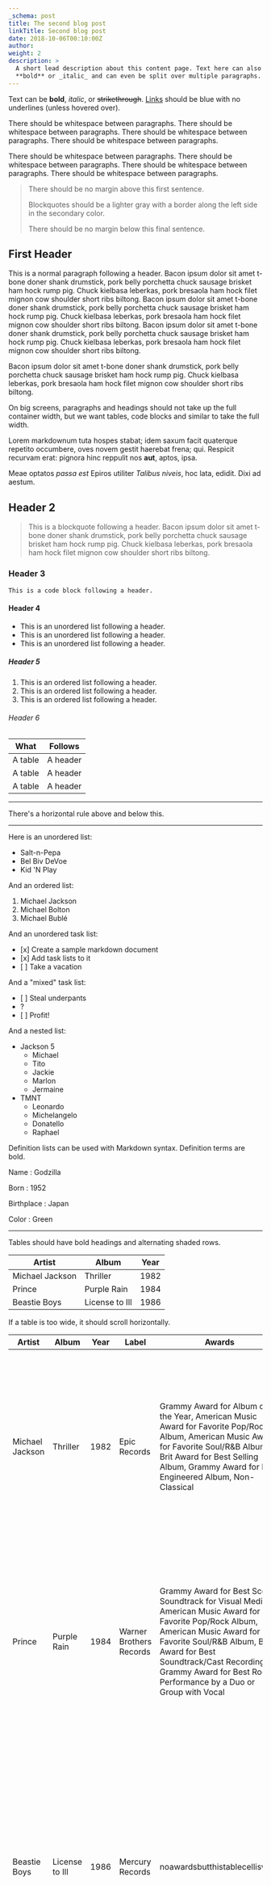 ```yaml
---
_schema: post
title: The second blog post
linkTitle: Second blog post
date: 2018-10-06T00:10:00Z
author:
weight: 2
description: >
  A short lead description about this content page. Text here can also be
  **bold** or _italic_ and can even be split over multiple paragraphs.
---
```

Text can be **bold**, _italic_, or <s>strikethrough</s>. [Links](https://github.com) should be blue with no underlines (unless hovered over).

There should be whitespace between paragraphs. There should be whitespace between paragraphs. There should be whitespace between paragraphs. There should be whitespace between paragraphs.

There should be whitespace between paragraphs. There should be whitespace between paragraphs. There should be whitespace between paragraphs. There should be whitespace between paragraphs.

> There should be no margin above this first sentence.
>
> Blockquotes should be a lighter gray with a border along the left side in the secondary color.
>
> There should be no margin below this final sentence.

## First Header

This is a normal paragraph following a header. Bacon ipsum dolor sit amet t-bone doner shank drumstick, pork belly porchetta chuck sausage brisket ham hock rump pig. Chuck kielbasa leberkas, pork bresaola ham hock filet mignon cow shoulder short ribs biltong. Bacon ipsum dolor sit amet t-bone doner shank drumstick, pork belly porchetta chuck sausage brisket ham hock rump pig. Chuck kielbasa leberkas, pork bresaola ham hock filet mignon cow shoulder short ribs biltong. Bacon ipsum dolor sit amet t-bone doner shank drumstick, pork belly porchetta chuck sausage brisket ham hock rump pig. Chuck kielbasa leberkas, pork bresaola ham hock filet mignon cow shoulder short ribs biltong.

Bacon ipsum dolor sit amet t-bone doner shank drumstick, pork belly porchetta chuck sausage brisket ham hock rump pig. Chuck kielbasa leberkas, pork bresaola ham hock filet mignon cow shoulder short ribs biltong.

On big screens, paragraphs and headings should not take up the full container width, but we want tables, code blocks and similar to take the full width.

Lorem markdownum tuta hospes stabat; idem saxum facit quaterque repetito occumbere, oves novem gestit haerebat frena; qui. Respicit recurvam erat: pignora hinc reppulit nos **aut**, aptos, ipsa.

Meae optatos _passa est_ Epiros utiliter _Talibus niveis_, hoc lata, edidit. Dixi ad aestum.

## Header 2

> This is a blockquote following a header. Bacon ipsum dolor sit amet t-bone doner shank drumstick, pork belly porchetta chuck sausage brisket ham hock rump pig. Chuck kielbasa leberkas, pork bresaola ham hock filet mignon cow shoulder short ribs biltong.

### Header 3

```
This is a code block following a header.
```

#### Header 4

- This is an unordered list following a header.
- This is an unordered list following a header.
- This is an unordered list following a header.

##### Header 5

1. This is an ordered list following a header.
2. This is an ordered list following a header.
3. This is an ordered list following a header.

###### Header 6

<table><thead><tr><th>What</th><th>Follows</th></tr></thead><tbody><tr><td>A table</td><td>A header</td></tr><tr><td>A table</td><td>A header</td></tr><tr><td>A table</td><td>A header</td></tr></tbody></table>

---

There's a horizontal rule above and below this.

---

Here is an unordered list:

- Salt-n-Pepa
- Bel Biv DeVoe
- Kid 'N Play

And an ordered list:

1. Michael Jackson
2. Michael Bolton
3. Michael Bublé

And an unordered task list:

- \[x\] Create a sample markdown document
- \[x\] Add task lists to it
- \[ \] Take a vacation

And a "mixed" task list:

- \[ \] Steal underpants
- ?
- \[ \] Profit\!

And a nested list:

- Jackson 5
  - Michael
  - Tito
  - Jackie
  - Marlon
  - Jermaine
- TMNT
  - Leonardo
  - Michelangelo
  - Donatello
  - Raphael

Definition lists can be used with Markdown syntax. Definition terms are bold.

Name : Godzilla

Born : 1952

Birthplace : Japan

Color : Green

---

Tables should have bold headings and alternating shaded rows.

<table><thead><tr><th>Artist</th><th>Album</th><th>Year</th></tr></thead><tbody><tr><td>Michael Jackson</td><td>Thriller</td><td>1982</td></tr><tr><td>Prince</td><td>Purple Rain</td><td>1984</td></tr><tr><td>Beastie Boys</td><td>License to Ill</td><td>1986</td></tr></tbody></table>

If a table is too wide, it should scroll horizontally.

<table><thead><tr><th>Artist</th><th>Album</th><th>Year</th><th>Label</th><th>Awards</th><th>Songs</th></tr></thead><tbody><tr><td>Michael Jackson</td><td>Thriller</td><td>1982</td><td>Epic Records</td><td>Grammy Award for Album of the Year, American Music Award for Favorite Pop/Rock Album, American Music Award for Favorite Soul/R&amp;B Album, Brit Award for Best Selling Album, Grammy Award for Best Engineered Album, Non-Classical</td><td>Wanna Be Startin' Somethin', Baby Be Mine, The Girl Is Mine, Thriller, Beat It, Billie Jean, Human Nature, P.Y.T. (Pretty Young Thing), The Lady in My Life</td></tr><tr><td>Prince</td><td>Purple Rain</td><td>1984</td><td>Warner Brothers Records</td><td>Grammy Award for Best Score Soundtrack for Visual Media, American Music Award for Favorite Pop/Rock Album, American Music Award for Favorite Soul/R&amp;B Album, Brit Award for Best Soundtrack/Cast Recording, Grammy Award for Best Rock Performance by a Duo or Group with Vocal</td><td>Let's Go Crazy, Take Me With U, The Beautiful Ones, Computer Blue, Darling Nikki, When Doves Cry, I Would Die 4 U, Baby I'm a Star, Purple Rain</td></tr><tr><td>Beastie Boys</td><td>License to Ill</td><td>1986</td><td>Mercury Records</td><td>noawardsbutthistablecelliswide</td><td>Rhymin &amp; Stealin, The New Style, She's Crafty, Posse in Effect, Slow Ride, Girls, (You Gotta) Fight for Your Right, No Sleep Till Brooklyn, Paul Revere, Hold It Now, Hit It, Brass Monkey, Slow and Low, Time to Get Ill</td></tr></tbody></table>

---

Code snippets like `var foo = "bar";` can be shown inline.

Also, `this should vertically align` <s><code>with this</code></s> <s>and this</s>.

Code can also be shown in a block element.

```
foo := "bar";
bar := "foo";
```

Code can also use syntax highlighting.

```go
func main() {
  input := `var foo = "bar";`

  lexer := lexers.Get("javascript")
  iterator, _ := lexer.Tokenise(nil, input)
  style := styles.Get("github")
  formatter := html.New(html.WithLineNumbers())

  var buff bytes.Buffer
  formatter.Format(&buff, style, iterator)

  fmt.Println(buff.String())
}
```

```
Long, single-line code blocks should not wrap. They should horizontally scroll if they are too long. This line should be long enough to demonstrate this.
```

Inline code inside table cells should still be distinguishable.

<table><thead><tr><th>Language</th><th>Code</th></tr></thead><tbody><tr><td>Javascript</td><td><code>var foo = "bar";</code></td></tr><tr><td>Ruby</td><td><code>foo = "bar"{</code></td></tr></tbody></table>

---

Small images should be shown at their actual size.

![](https://placekitten.com/g/300/200/)

Large images should always scale down and fit in the content container.

![](https://placekitten.com/g/1200/800/)

## Components

### Alerts

{{< alert color="danger" >}}This is an alert.{{< /alert >}} {{< alert color="warning" title="Note: Changed" >}}This is an alert with a title.{{< /alert >}} {{< alert color="info" title="This now has a title" type="success" >}}This is a successful alert.{{< /alert >}} {{< alert color="danger" type="warning" >}}This is a warning!{{< /alert >}} {{< alert color="lightgray" title="Warning!" type="warning" >}}This is a warning with a title!{{< /alert >}}

## Sizing

Add some sections here to see how the ToC looks like. Bacon ipsum dolor sit amet t-bone doner shank drumstick, pork belly porchetta chuck sausage brisket ham hock rump pig. Chuck kielbasa leberkas, pork bresaola ham hock filet mignon cow shoulder short ribs biltong.

### Parameters available

Bacon ipsum dolor sit amet t-bone doner shank drumstick, pork belly porchetta chuck sausage brisket ham hock rump pig. Chuck kielbasa leberkas, pork bresaola ham hock filet mignon cow shoulder short ribs biltong.

### Using pixels

Bacon ipsum dolor sit amet t-bone doner shank drumstick, pork belly porchetta chuck sausage brisket ham hock rump pig. Chuck kielbasa leberkas, pork bresaola ham hock filet mignon cow shoulder short ribs biltong.

### Using rem

Bacon ipsum dolor sit amet t-bone doner shank drumstick, pork belly porchetta chuck sausage brisket ham hock rump pig. Chuck kielbasa leberkas, pork bresaola ham hock filet mignon cow shoulder short ribs biltong.

## Memory

Bacon ipsum dolor sit amet t-bone doner shank drumstick, pork belly porchetta chuck sausage brisket ham hock rump pig. Chuck kielbasa leberkas, pork bresaola ham hock filet mignon cow shoulder short ribs biltong.

### RAM to use

Bacon ipsum dolor sit amet t-bone doner shank drumstick, pork belly porchetta chuck sausage brisket ham hock rump pig. Chuck kielbasa leberkas, pork bresaola ham hock filet mignon cow shoulder short ribs biltong.

### More is better

Bacon ipsum dolor sit amet t-bone doner shank drumstick, pork belly porchetta chuck sausage brisket ham hock rump pig. Chuck kielbasa leberkas, pork bresaola ham hock filet mignon cow shoulder short ribs biltong.

### Used RAM

Bacon ipsum dolor sit amet t-bone doner shank drumstick, pork belly porchetta chuck sausage brisket ham hock rump pig. Chuck kielbasa leberkas, pork bresaola ham hock filet mignon cow shoulder short ribs biltong.

```
This is the final element on the page and there should be no margin below this.
```
